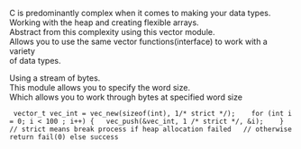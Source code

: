 C is predominantly complex when it comes to making your data types.  
Working with the heap and creating flexible arrays.  
Abstract from this complexity using this vector module.  
Allows you to use the same vector functions(interface) to work with a variety   
of data types.   

Using a stream of bytes.  
This module allows you to specify the word size.   
Which allows you to work through bytes at specified word size

`
vector_t vec_int = vec_new(sizeof(int), 1/* strict */);   
for (int i = 0; i < 100 ; i++) {  
  vec_push(&vec_int, 1 /* strict */, &i);   
}  
// strict means break process if heap allocation failed  
// otherwise return fail(0) else success`
